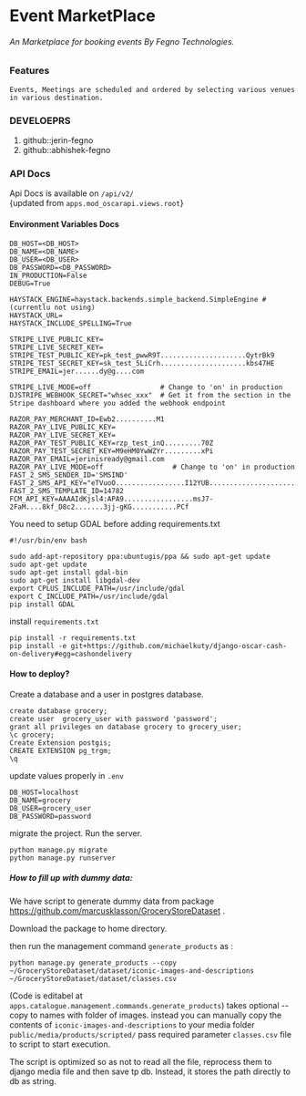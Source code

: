 # Event MarketPlace
###### An Marketplace for booking events By Fegno Technologies.

### Features 
    Events, Meetings are scheduled and ordered by selecting various venues in various destination.

### DEVELOEPRS
1. github::jerin-fegno
2. github::abhishek-fegno

### API Docs 
Api Docs is available on `/api/v2/`     
{updated from `apps.mod_oscarapi.views.root`}


#### Environment Variables Docs

    DB_HOST=<DB_HOST>
    DB_NAME=<DB_NAME>
    DB_USER=<DB_USER>
    DB_PASSWORD=<DB_PASSWORD>
    IN_PRODUCTION=False
    DEBUG=True    
    
    HAYSTACK_ENGINE=haystack.backends.simple_backend.SimpleEngine #(currentlu not using)
    HAYSTACK_URL=
    HAYSTACK_INCLUDE_SPELLING=True
    
    STRIPE_LIVE_PUBLIC_KEY=
    STRIPE_LIVE_SECRET_KEY=
    STRIPE_TEST_PUBLIC_KEY=pk_test_pwwR9T.....................QytrBk9
    STRIPE_TEST_SECRET_KEY=sk_test_5LiCrh.....................kbs47HE
    STRIPE_EMAIL=jer......dy@g....com
    
    STRIPE_LIVE_MODE=off                 # Change to 'on' in production
    DJSTRIPE_WEBHOOK_SECRET="whsec_xxx"  # Get it from the section in the Stripe dashboard where you added the webhook endpoint
    
    RAZOR_PAY_MERCHANT_ID=Ewb2..........M1
    RAZOR_PAY_LIVE_PUBLIC_KEY=
    RAZOR_PAY_LIVE_SECRET_KEY=
    RAZOR_PAY_TEST_PUBLIC_KEY=rzp_test_inQ.........70Z
    RAZOR_PAY_TEST_SECRET_KEY=M9eHM0YwWZYr.........xPi
    RAZOR_PAY_EMAIL=jerinisready@gmail.com
    RAZOR_PAY_LIVE_MODE=off                 # Change to 'on' in production
    FAST_2_SMS_SENDER_ID='SMSIND'
    FAST_2_SMS_API_KEY="eTVuoO.................I12YUB..........................615eNu"
    FAST_2_SMS_TEMPLATE_ID=14782
    FCM_API_KEY=AAAAIdKjsl4:APA9.................msJ7-2FaM....8kf_D8c2.......3jj-gKG...........PCf



You need to setup GDAL before adding requirements.txt

```
#!/usr/bin/env bash

sudo add-apt-repository ppa:ubuntugis/ppa && sudo apt-get update
sudo apt-get update
sudo apt-get install gdal-bin
sudo apt-get install libgdal-dev
export CPLUS_INCLUDE_PATH=/usr/include/gdal
export C_INCLUDE_PATH=/usr/include/gdal
pip install GDAL
```

install `requirements.txt`


```
pip install -r requirements.txt
pip install -e git+https://github.com/michaelkuty/django-oscar-cash-on-delivery#egg=cashondelivery
```


#### How to deploy?
Create a database and a user in postgres database.

    create database grocery;
    create user  grocery_user with password 'password';
    grant all privileges on database grocery to grocery_user;
    \c grocery;
    Create Extension postgis;
    CREATE EXTENSION pg_trgm;
    \q
    
update values properly in  `.env`

    DB_HOST=localhost
    DB_NAME=grocery
    DB_USER=grocery_user
    DB_PASSWORD=password


migrate the project. Run the server.
    
    python manage.py migrate
    python manage.py runserver
    
    
##### How to fill up with dummy data:
We have script to generate dummy data from package
https://github.com/marcusklasson/GroceryStoreDataset .

Download the package to home directory.

then run the management command `generate_products` as :

    python manage.py generate_products --copy ~/GroceryStoreDataset/dataset/iconic-images-and-descriptions ~/GroceryStoreDataset/dataset/classes.csv

(Code is editabel at `apps.catalogue.management.commands.generate_products`)
takes optional  --copy to names with folder of images. instead you can manually copy the contents of 
`iconic-images-and-descriptions` to your media folder 
`public/media/products/scripted/` pass required parameter `classes.csv` file to script to start execution.


The script is optimized so as not to read all the file, reprocess them to django media file and  then save tp db. 
Instead, it stores the path directly to db as string.





